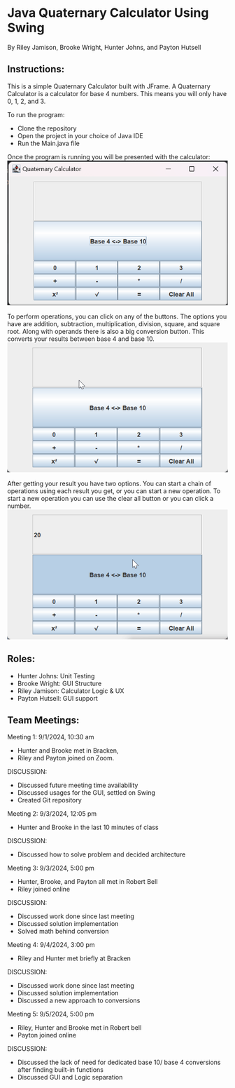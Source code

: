 # Java Quaternary Calculator Using Swing
By Riley Jamison, Brooke Wright, Hunter Johns, and Payton Hutsell

## Instructions:
This is a simple Quaternary Calculator built with JFrame. A Quaternary Calculator
is a calculator for base 4 numbers. This means you will only have 0, 1, 2, and 3.

To run the program:
* Clone the repository
* Open the project in your choice of Java IDE
* Run the Main.java file

Once the program is running you will be presented with the calculator:
![Calculator](./images/calculatorImage.png)

To perform operations, you can click on any of the buttons.
The options you have are addition, subtraction, multiplication,
division, square, and square root. Along with operands there is also
a big conversion button. This converts your results between base 4 and base 10.
![Calculator-Demo](./images/convertDemo.gif)

After getting your result you have two options. You can
start a chain of operations using each result you get, or
you can start a new operation. To start a new operation you can use
the clear all button or you can click a number.
![Calculator-Demo](./images/CalculatorDemo.gif)







## Roles:
* Hunter Johns: Unit Testing
* Brooke Wright: GUI Structure
* Riley Jamison: Calculator Logic & UX
* Payton Hutsell: GUI support

## Team Meetings:

Meeting 1: 9/1/2024, 10:30 am
* Hunter and Brooke met in Bracken,
* Riley and Payton joined on Zoom.

DISCUSSION:
* Discussed future meeting time availability
* Discussed usages for the GUI, settled on Swing
* Created Git repository

Meeting 2: 9/3/2024, 12:05 pm
* Hunter and Brooke in the last 10 minutes of class

DISCUSSION:
* Discussed how to solve problem and decided architecture

Meeting 3: 9/3/2024, 5:00 pm
* Hunter, Brooke, and Payton all met in Robert Bell
* Riley joined online

DISCUSSION:
* Discussed work done since last meeting
* Discussed solution implementation
* Solved math behind conversion

Meeting 4: 9/4/2024, 3:00 pm
* Riley and Hunter met briefly at Bracken

DISCUSSION:
* Discussed work done since last meeting
* Discussed solution implementation
* Discussed a new approach to conversions

Meeting 5: 9/5/2024, 5:00 pm
* Riley, Hunter and Brooke met in Robert bell
* Payton joined online

DISCUSSION:
* Discussed the lack of need for dedicated base 10/ base 4 conversions after finding built-in functions
* Discussed GUI and Logic separation




